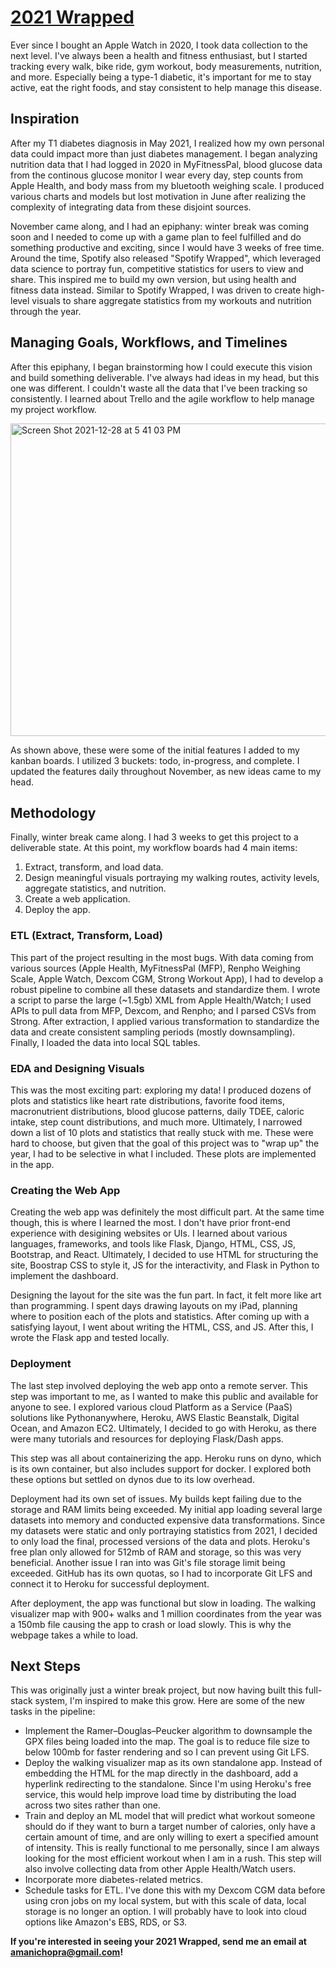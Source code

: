 # [2021 Wrapped](https://fitness-wrapped.herokuapp.com/)

Ever since I bought an Apple Watch in 2020, I took data collection to the next level. I've always been a health and fitness enthusiast, but I started tracking every walk, bike ride, gym workout, body measurements, nutrition, and more. Especially being a type-1 diabetic, it's important for me to stay active, eat the right foods, and stay consistent to help manage this disease. 

## Inspiration

After my T1 diabetes diagnosis in May 2021, I realized how my own personal data could impact more than just diabetes management. I began analyzing nutrition data that I had logged in 2020 in MyFitnessPal, blood glucose data from the continous glucose monitor I wear every day, step counts from Apple Health, and body mass from my bluetooth weighing scale. I produced various charts and models but lost motivation in June after realizing the complexity of integrating data from these disjoint sources.

November came along, and I had an epiphany: winter break was coming soon and I needed to come up with a game plan to feel fulfilled and do something productive and exciting, since I would have 3 weeks of free time. Around the time, Spotify also released "Spotify Wrapped", which leveraged data science to portray fun, competitive statistics for users to view and share. This inspired me to build my own version, but using health and fitness data instead. Similar to Spotify Wrapped, I was driven to create high-level visuals to share aggregate statistics from my workouts and nutrition through the year.

## Managing Goals, Workflows, and Timelines

After this epiphany, I began brainstorming how I could execute this vision and build something deliverable. I've always had ideas in my head, but this one was different. I couldn't waste all the data that I've been tracking so consistently. I learned about Trello and the agile workflow to help manage my project workflow. 

<img width="568" height=500 alt="Screen Shot 2021-12-28 at 5 41 03 PM" src="https://user-images.githubusercontent.com/42814002/147619493-a8ad10ff-0ff3-415c-8438-578d1bf06714.png">

As shown above, these were some of the initial features I added to my kanban boards. I utilized 3 buckets: todo, in-progress, and complete. I updated the features daily throughout November, as new ideas came to my head.

## Methodology

Finally, winter break came along. I had 3 weeks to get this project to a deliverable state. At this point, my workflow boards had 4 main items:
1. Extract, transform, and load data.
2. Design meaningful visuals portraying my walking routes, activity levels, aggregate statistics, and nutrition.
3. Create a web application.
4. Deploy the app.

### ETL (Extract, Transform, Load)

This part of the project resulting in the most bugs. With data coming from various sources (Apple Health, MyFitnessPal (MFP), Renpho Weighing Scale, Apple Watch, Dexcom CGM, Strong Workout App), I had to develop a robust pipeline to combine all these datasets and standardize them. I wrote a script to parse the large (~1.5gb) XML from Apple Health/Watch; I used APIs to pull data from MFP, Dexcom, and Renpho; and I parsed CSVs from Strong. After extraction, I applied various transformation to standardize the data and create consistent sampling periods (mostly downsampling). Finally, I loaded the data into local SQL tables.

### EDA and Designing Visuals

This was the most exciting part: exploring my data! I produced dozens of plots and statistics like heart rate distributions, favorite food items, macronutrient distributions, blood glucose patterns, daily TDEE, caloric intake, step count distributions, and much more. Ultimately, I narrowed down a list of 10 plots and statistics that really stuck with me. These were hard to choose, but given that the goal of this project was to "wrap up" the year, I had to be selective in what I included. These plots are implemented in the app.

### Creating the Web App

Creating the web app was definitely the most difficult part. At the same time though, this is where I learned the most. I don't have prior front-end experience with desigining websites or UIs. I learned about various languages, frameworks, and tools like Flask, Django, HTML, CSS, JS, Bootstrap, and React. Ultimately, I decided to use HTML for structuring the site, Boostrap CSS to style it, JS for the interactivity, and Flask in Python to implement the dashboard. 

Designing the layout for the site was the fun part. In fact, it felt more like art than programming. I spent days drawing layouts on my iPad, planning where to position each of the plots and statistics. After coming up with a satisfying layout, I went about writing the HTML, CSS, and JS. After this, I wrote the Flask app and tested locally.

### Deployment

The last step involved deploying the web app onto a remote server. This step was important to me, as I wanted to make this public and available for anyone to see. I explored various cloud Platform as a Service (PaaS) solutions like Pythonanywhere, Heroku, AWS Elastic Beanstalk, Digital Ocean, and Amazon EC2. Ultimately, I decided to go with Heroku, as there were many tutorials and resources for deploying Flask/Dash apps.

This step was all about containerizing the app. Heroku runs on dyno, which is its own container, but also includes support for docker. I explored both these options but settled on dynos due to its low overhead. 

Deployment had its own set of issues. My builds kept failing due to the storage and RAM limits being exceeded. My initial app loading several large datasets into memory and conducted expensive data transformations. Since my datasets were static and only portraying statistics from 2021, I decided to only load the final, processed versions of the data and plots. Heroku's free plan only allowed for 512mb of RAM and storage, so this was very beneficial. Another issue I ran into was Git's file storage limit being exceeded. GitHub has its own quotas, so I had to incorporate Git LFS and connect it to Heroku for successful deployment.

After deployment, the app was functional but slow in loading. The walking visualizer map with 900+ walks and 1 million coordinates from the year was a 150mb file causing the app to crash or load slowly. This is why the webpage takes a while to load.

## Next Steps

This was originally just a winter break project, but now having built this full-stack system, I'm inspired to make this grow. Here are some of the new tasks in the pipeline:

- Implement the Ramer–Douglas–Peucker algorithm to downsample the GPX files being loaded into the map. The goal is to reduce file size to below 100mb for faster rendering and so I can prevent using Git LFS.
- Deploy the walking visualizer map as its own standalone app. Instead of embedding the HTML for the map directly in the dashboard, add a hyperlink redirecting to the standalone. Since I'm using Heroku's free service, this would help improve load time by distributing the load across two sites rather than one.
- Train and deploy an ML model that will predict what workout someone should do if they want to burn a target number of calories, only have a certain amount of time, and are only willing to exert a specified amount of intensity. This is really functional to me personally, since I am always looking for the most efficient workout when I am in a rush. This step will also involve collecting data from other Apple Health/Watch users.
- Incorporate more diabetes-related metrics.
- Schedule tasks for ETL. I've done this with my Dexcom CGM data before using cron jobs on my local system, but with this scale of data, local storage is no longer an option. I will probably have to look into cloud options like Amazon's EBS, RDS, or S3.

**If you're interested in seeing your 2021 Wrapped, send me an email at amanichopra@gmail.com!**
